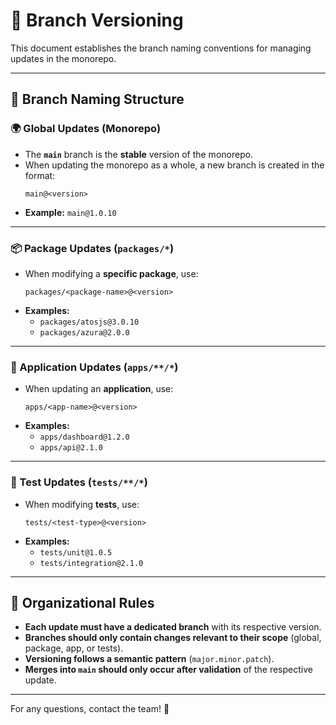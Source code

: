 # 📌 Branch Versioning  

This document establishes the branch naming conventions for managing updates in the monorepo.  

---

## 📍 Branch Naming Structure  

### **🌍 Global Updates (Monorepo)**
- The **`main`** branch is the **stable** version of the monorepo.  
- When updating the monorepo as a whole, a new branch is created in the format:  
  ```
  main@<version>
  ```
- **Example:** `main@1.0.10`  

---

### **📦 Package Updates (`packages/*`)**
- When modifying a **specific package**, use:  
  ```
  packages/<package-name>@<version>
  ```
- **Examples:**  
  - `packages/atosjs@3.0.10`  
  - `packages/azura@2.0.0`  

---

### **📱 Application Updates (`apps/**/*`)**
- When updating an **application**, use:  
  ```
  apps/<app-name>@<version>
  ```
- **Examples:**  
  - `apps/dashboard@1.2.0`  
  - `apps/api@2.1.0`  

---

### **🧪 Test Updates (`tests/**/*`)**
- When modifying **tests**, use:  
  ```
  tests/<test-type>@<version>
  ```
- **Examples:**  
  - `tests/unit@1.0.5`  
  - `tests/integration@2.1.0`  

---

## 🚀 Organizational Rules  

- **Each update must have a dedicated branch** with its respective version.  
- **Branches should only contain changes relevant to their scope** (global, package, app, or tests).  
- **Versioning follows a semantic pattern** (`major.minor.patch`).  
- **Merges into `main` should only occur after validation** of the respective update.  

---

For any questions, contact the team! 🚀

